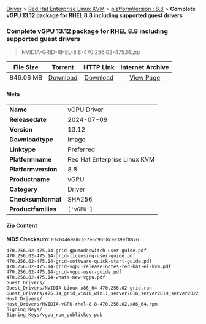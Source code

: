 
[Driver](/README.md)  >  [Red Hat Enterprise Linux KVM](/index/Driver/Red_Hat_Enterprise_Linux_KVM.md)  >  [platformVersion : 8.8](/index/Driver/Red_Hat_Enterprise_Linux_KVM/8.8.md)  >  **Complete vGPU 13.12 package for RHEL 8.8 including supported guest drivers**


###    Complete vGPU 13.12 package for RHEL 8.8 including supported guest drivers

> NVIDIA-GRID-RHEL-8.8-470.256.02-475.14.zip   


| **File Size** | **Torrent**  | **HTTP Link** | **Internet Archive** |
|:-------------:|:------------:|:-------------:|:--------------------:|
| 846.06 MB |  [Download](https://archive.org/download/nvgpu_NVIDIA-GRID-RHEL-8.8-470.256.02-475.14.zip/nvgpu_NVIDIA-GRID-RHEL-8.8-470.256.02-475.14.zip_archive.torrent)       | [Download](https://archive.org/compress/nvgpu_NVIDIA-GRID-RHEL-8.8-470.256.02-475.14.zip) | [View Page](https://archive.org/details/nvgpu_NVIDIA-GRID-RHEL-8.8-470.256.02-475.14.zip)       |

#### Meta

<table>
<tr><td><strong>Name</strong></td><td>vGPU Driver</td></tr>
<tr><td><strong>Releasedate</strong></td><td>2024-07-09</td></tr>
<tr><td><strong>Version</strong></td><td>13.12</td></tr>
<tr><td><strong>Downloadtype</strong></td><td>Image</td></tr>
<tr><td><strong>Linktype</strong></td><td>Preferred</td></tr>
<tr><td><strong>Platformname</strong></td><td>Red Hat Enterprise Linux KVM</td></tr>
<tr><td><strong>Platformversion</strong></td><td>8.8</td></tr>
<tr><td><strong>Productname</strong></td><td>vGPU</td></tr>
<tr><td><strong>Category</strong></td><td>Driver</td></tr>
<tr><td><strong>Checksumformat</strong></td><td>SHA256</td></tr>
<tr><td><strong>Productfamilies</strong></td><td><code>['vGPU']</code></td></tr>
</table>

#### Zip Content

**MD5 Checksum**: `07c0446988ca57e6c9658cee399f8876`

```text
470.256.02-475.14-grid-gpumodeswitch-user-guide.pdf
470.256.02-475.14-grid-licensing-user-guide.pdf
470.256.02-475.14-grid-software-quick-start-guide.pdf
470.256.02-475.14-grid-vgpu-release-notes-red-hat-el-kvm.pdf
470.256.02-475.14-grid-vgpu-user-guide.pdf
470.256.02-475.14-whats-new-vgpu.pdf
Guest_Drivers/
Guest_Drivers/NVIDIA-Linux-x86_64-470.256.02-grid.run
Guest_Drivers/475.14_grid_win10_win11_server2016_server2019_server2022_64bit_international.exe
Host_Drivers/
Host_Drivers/NVIDIA-vGPU-rhel-8.8-470.256.02.x86_64.rpm
Signing_Keys/
Signing_Keys/vgpu_rpm_publickey.pub
```